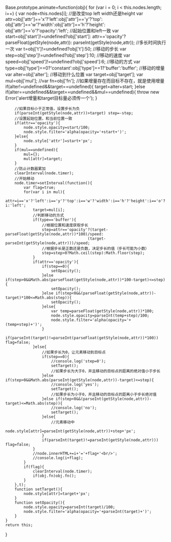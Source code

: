 Base.prototype.animate=function(obj){
	for (var i = 0; i < this.nodes.length; i++) {
		var node=this.nodes[i];
		//是改变top left width还是height
		var attr=obj['attr']=='x'?'left':obj['attr']=='y'?'top':
			obj['attr']=='w'?'width':obj['attr']=='h'?'height':
			obj['attr']=='o'?'opacity':'left';
		//起始位置和left一致
		var start=obj['start']!=undefined?obj['start']:
			attr=='opacity'?parseFloat(getStyle(node,attr)):
							parseInt(getStyle(node,attr));
		//多长时间执行一次
		var t=obj['t']!=undefined?obj['t']:50;
		//移动的步长
		var step=obj['step']!=undefined?obj['step']:10;
		//移动的速度
		var speed=obj['speed']!=undefined?obj['speed']:6;
		//移动的方式
		var type=obj['type']==0?'constant':obj['type']==1?'buffer':'buffer';
		//移动的增量
		var alter=obj['alter'];
		//移动到什么位置
		var target=obj['target'];
		var mul=obj['mul'];
		//var fn=obj['fn'];
		//如果增量存在而目标不存在，就是使用增量
		if(alter!=undefined&&target==undefined){
			target=alter+start;
		}else if(alter==undefined&&target==undefined&&mul==undefined){
			throw new Error('alert增量和target目标量必须传一个');
		}

		//如果目标小于正常值，设置步长为负
		if(parseInt(getStyle(node,attr))>target) step=-step;
		//设置起始位置，和当前位置一致
		if(attr=='opacity'){
			node.style.opacity=start/100;
			node.style.filter='alpha(opacity='+start+')';
		}else{
			node.style['attr']=start+'px';
		}
		if(mul==undefined){
			mul={};
			mul[attr]=target;
		}
		//防止计数器累加
		clearInterval(node.timer);
		//开始移动
		node.timer=setInterval(function(){
			var flag=true;
			for(var i in mul){
				attr=i=='x'?'left':i=='y'?'top':i=='w'?'width':i=='h'?'height':i=='o'?'opacity':i!=undefined?i:'left';
				target=mul[i];
				//判断移动的方式
				if(type=='buffer'){
					//根据位置和速度获取步长
					step=attr=='opacity'?(target-parseFloat(getStyle(node,attr))*100)/speed:
										(target-parseInt(getStyle(node,attr)))/speed;
					//根据步长是正数还是负数，决定步长的值（步长可能为小数）
					step=step>0?Math.ceil(step):Math.floor(step);
				}
				if(attr=='opacity'){
					if(step==0){
						setOpacity();
					}else if(step>0&&Math.abs(parseFloat(getStyle(node,attr))*100-target)<=step){
						setOpacity();
					}else if(step<0&&(parseFloat(getStyle(node,attr))-target)*100<=Math.abs(step)){
						setOpacity();
					}else{
						var temp=parseFloat(getStyle(node,attr))*100;
						node.style.opacity=parseInt(temp+step)/100;
						node.style.filter='alpha(opacity='+(temp+step)+')';
					}
					if(parseInt(target)!=parseInt(parseFloat(getStyle(node,attr))*100)) flag=false;
				}else{
					//如果步长为0，让元素移动到目标点
					if(step==0){
						//console.log('step=0');
						setTarget();
						//如果步长为大于0，并且移动的目标点的距离的绝对值小于步长
					}else if(step>0&&Math.abs(parseInt(getStyle(node,attr))-target)<=step){
						//console.log('yes');
						setTarget();
						//如果步长为小于0，并且移动的目标点的距离小于步长绝对值
					}else if(step<0&&(parseInt(getStyle(node,attr))-target)<=Math.abs(step)){
						//console.log('no');
						setTarget();
					}else{
						//元素移动中
						node.style[attr]=parseInt(getStyle(node,attr))+step+'px';
					}
					if(parseInt(target)!=parseInt(getStyle(node,attr))) flag=false;
				}
				//node.innerHTML+=i+'='+flag+'<br/>';
				//console.log(i+flag);
			}
			if(flag){
				clearInterval(node.timer);
				if(obj.fn)obj.fn();
			}
		},t);
		function setTarget(){
			node.style[attr]=target+'px';
		}
		function setOpacity(){
			node.style.opacity=parseInt(target)/100;
			node.style.filter='alpha(opacity='+parseInt(target)+')';
		}
	}
	return this;
}